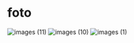 # foto
![images (11)](https://user-images.githubusercontent.com/127918462/225419226-4ca5bcda-088b-4e3d-8d41-0ae6d7ff97ab.jpeg)
![images (10)](https://user-images.githubusercontent.com/127918462/225419290-cfec301d-caeb-429c-b1f5-93c77ea07cda.jpeg)
![images (1)](https://user-images.githubusercontent.com/127918462/225419300-d3e45ca7-f810-45f3-871f-5fb98220222e.png)
